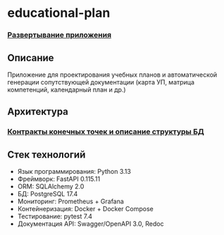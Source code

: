 # educational-plan

### [Развертывание приложения](./wiki/service-installation.md)

## Описание

Приложение для проектирования учебных планов и автоматической генерации сопутствующей документации (карта УП, матрица
компетенций, календарный план и др.)

## Архитектура

### [Контракты конечных точек и описание структуры БД](./wiki/contracts)

## Стек технологий

- Язык программирования: Python 3.13
- Фреймворк: FastAPI 0.115.11
- ORM: SQLAlchemy 2.0
- БД: PostgreSQL 17.4
- Мониторинг: Prometheus + Grafana
- Контейнеризация: Docker + Docker Compose
- Тестирование: pytest 7.4
- Документация API: Swagger/OpenAPI 3.0, Redoc